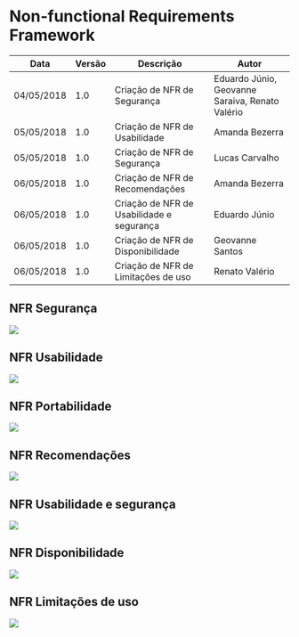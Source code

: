 # Non-functional Requirements Framework

| Data | Versão | Descrição | Autor |
| --- | --- | --- | --- |
| 04/05/2018 | 1.0 | Criação de NFR de Segurança | Eduardo Júnio, Geovanne Saraiva, Renato Valério |
| 05/05/2018 | 1.0 | Criação de NFR de Usabilidade | Amanda Bezerra |
| 05/05/2018 | 1.0 | Criação de NFR de Segurança | Lucas Carvalho |
| 06/05/2018 | 1.0 | Criação de NFR de Recomendações | Amanda Bezerra |
| 06/05/2018 | 1.0 | Criação de NFR de Usabilidade e segurança | Eduardo Júnio |
| 06/05/2018 | 1.0 | Criação de NFR de Disponibilidade | Geovanne Santos |
| 06/05/2018 | 1.0 | Criação de NFR de Limitações de uso | Renato Valério |





## NFR Segurança
<a href="../nfr-seguranca.jpg"><img src="../nfr-seguranca.jpg"></a>

## NFR Usabilidade
<a href="../nfr-usabilidade.png"><img src="../nfr-usabilidade.png"></a>

## NFR Portabilidade
<a href="../nfr-portabilidade.png"><img src="../nfr-portabilidade.png"></a>

## NFR Recomendações
<a href="../nfr-recomendacao.png"><img src="../nfr-recomendacao.png"></a>

## NFR Usabilidade e segurança
<a href="../NFR.jpeg"><img src="../NFR.jpeg"></a>

## NFR Disponibilidade
<a href="../nfr-Disponibilidade.png"><img src="../nfr-Disponibilidade.png"></a>

## NFR Limitações de uso
<a href="../nfr.jpg"><img src="../nfr.jpg"></a>
